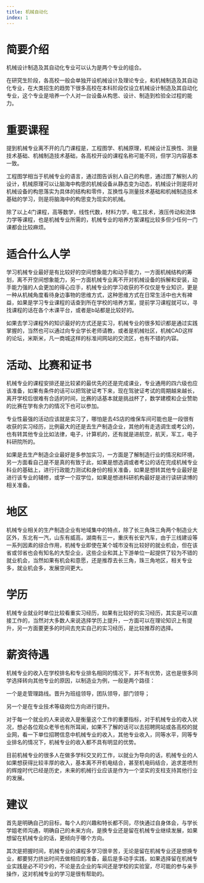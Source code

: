 ```yaml
---
title: 机械自动化
index: 1
---
```


# 简要介绍

机械设计制造及其自动化专业可以认为是两个专业的组合。

在研究生阶段，各高校一般会单独开设机械设计及理论专业，和机械制造及其自动化专业，在大类招生的趋势下很多高校在本科阶段仅设立机械设计制造及其自动化专业，这个专业是培养一个人对一台设备从构思、设计、制造到检验全过程的能力。

# 重要课程

提到机械专业离不开的几门课程是，工程图学、机械原理，机械设计互换性、测量技术基础、机械制造技术基础，各高校开设的课程名称可能不同，但学习内容基本一致。

工程图学相当于机械专业的语言，通过图告诉别人自己的构思，通过图了解别人的设计，机械原理可以让脑海中构思的机械设备从静态变为动态，机械设计则是将对机械设备的构思落实为具体的结构和零件，互换性与测量技术基础和机械制造技术基础的学习，则是将脑海中的构思变为现实的机械。

除了以上4门课程，高等数学，线性代数，材料力学，电工技术，液压传动和流体力学等课程，也是机械专业所需的，机械专业的培养方案课程比较多但少任何一门课都会比较麻烦。

# 适合什么人学

学习机械专业最好是有比较好的空间想象能力和动手能力，一方面机械结构的筹划，离不开空间想象能力，另一方面机械专业离不开对机械设备的拆解和安装，动手能力强的人会更加的得心应手，机械专业的学习收获的不仅仅是专业知识，更是一种从机械角度看待身边事物的思维方式，这种思维方式在日常生活中也大有裨益，如果是学习专业课程的话查到所在学校的培养方案，提前学习课程就可以，寻找课程的话在各个木课平台，或者是b站都是比较好的。

如果去学习课程外的知识最好的方式还是实习，机械专业的很多知识都是通过实践掌握的，当然也可以通过向专业学长老师请教，或者是机械社区，机械CAD这样的论坛，米斯米，凡一商城这样的标准间网站的交流区，也有不错的内容。

# 活动、比赛和证书

机械专业的课程安排还是比较紧的最优先的还是完成课业，专业通用的四六级也应该准备，如果有条件的话可以把驾驶证考下来，现在驾驶证考试的周期越来越长，离开学校后很难有合适的时间，比赛的话基本就是挑战杯了，数学建模和企业赞助的比赛在学有余力的情况下也可以参加。

专业性最强的活动应该就是实习了，哪怕是去4S店的维保车间可能也是一段很有收获的实习经历，比例最大的还是去生产制造企业，其他的有走选调生或考公的，也有转其他专业比如法律，电子，计算机的，还有就是进航空，航天，军工，电子科研院所的。

如果是去生产制造企业最好是多参加实习，一方面是了解制造行业的情况和环境，另一方面看自己是不是真的有致于此，如果是想选调或者考公的话在完成机械专业科业的基础上，进行行政能力测试和身份的相关准备，如果是想转其他专业最好是进行该专业的辅修，或学一个双学位，如果是想进科研机构最好是进行读研读博的相关准备。

# 地区

机械专业相关的生产制造企业有地域集中的特点，除了长三角珠三角两个制造业大区外，东北有一汽，山东有威高，湖南有三一，重庆有长安汽车，由于三线建设等一系列因素的综合作用，机械专业即使在某个城市没有比较好的就业机会，但在该省或邻省也会有知名的大型企业，这些企业和其上下游单位一起提供了较为不错的就业机会，当然如果有机会和意愿，还是推荐去长三角，珠三角地区，相关专业多，就业机会多，发展空间更大。

# 学历

机械专业就业时单位比较看重实习经历，如果有比较好的实习经历，其实是可以直接工作的，当然对大多数人来说选择学历上提升，一方面可以在理论知识上有提升，另一方面要更多的时间去充实自己的实习经历，是比较推荐的选择。

# 薪资待遇

机械专业的收入在学校排名和专业排名相同的情况下，并不有优势，这也是很多同学选择转向其他专业的原因，以制造业为例，一般是两个路径：

一个是走管理路线。晋升为班组领导，团队领导，部门领导；

另一个是在专业技术等级岗位方向进行提升。

对于每一个就业的人来说收入是衡量这个工作的重要指标，对于机械专业的收入状况，想必各位观众老爷也有所耳闻，如果不了解的话可以去招聘网站或各高校的就业网，看一下单位招聘信息中机械专业的收入，其他专业收入，同等水平，同等专业排名的情况下，机械专业的收入都不具有明显的优势。

目前机械专业的很多人在做多学科交叉的工作，以就业为导向的话，机械专业的人如果想获得比较丰厚的收入，基本离不开机电结合，甚至机电码结合，追求差喷剂的辉煌时代已经是历史，未来的机械行业应该是作为一个坚实的支柱支持其他行业的发展。

# 建议

首先是明确自己的目标，每个人的兴趣和特长都不同，尽快通过自身体会，与学长学姐老师沟通，明确自己的未来方向，是换专业还是留在机械专业继续发展，如果想留在机械专业的话，更倾向于哪个方向。

其次是把握时间，机械专业的课程多学习很辛苦，无论是留在机械专业还是想换专业，都要努力挤出时间去做相应的准备，最后是多动手实践，如果选择留在机械专业实践是必不可少的，不论是去企业的车间还是学校的实验室，尽可能的参与亲手操作，这对机械专业的学习是很有帮助的。